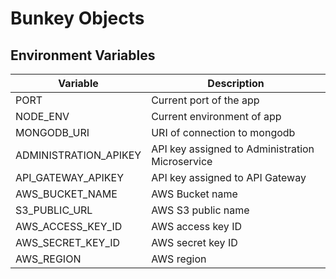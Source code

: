# Bunkey Objects

## Environment Variables

| Variable | Description |
| ------ | ------ |
| PORT | Current port of the app |
| NODE_ENV | Current environment of app |
| MONGODB_URI | URI of connection to mongodb |
| ADMINISTRATION_APIKEY | API key assigned to Administration Microservice |
| API_GATEWAY_APIKEY | API key assigned to API Gateway |
| AWS_BUCKET_NAME | AWS Bucket name |
| S3_PUBLIC_URL | AWS S3 public name |
| AWS_ACCESS_KEY_ID | AWS access key ID |
| AWS_SECRET_KEY_ID | AWS secret key ID |
| AWS_REGION | AWS region |
